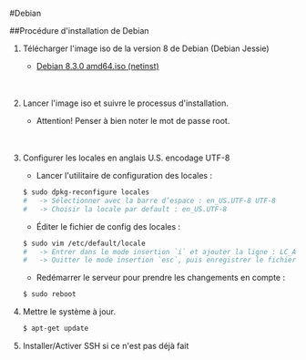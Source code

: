#Debian

##Procédure d'installation de Debian

1. Télécharger l'image iso de la version 8 de Debian (Debian Jessie)
    * [Debian 8.3.0 amd64.iso (netinst)](http://cdimage.debian.org/debian-cd/8.3.0/amd64/iso-cd/debian-8.3.0-amd64-netinst.iso)
    <br />
    <br />

2. Lancer l'image iso et suivre le processus d'installation.
    * Attention! Penser à bien noter le mot de passe root.
    <br />
    <br />

3. Configurer les locales en anglais U.S. encodage UTF-8

    * Lancer l'utilitaire de configuration des locales :
    ```bash
    $ sudo dpkg-reconfigure locales
    #   -> Sélectionner avec la barre d’espace : en_US.UTF-8 UTF-8
	#   -> Choisir la locale par default : en_US.UTF-8
	```

	* Éditer le fichier de config des locales :
    ```bash
    $ sudo vim /etc/default/locale
    #   -> Entrer dans le mode insertion `i` et ajouter la ligne : LC_ALL=en_US.UTF-8 
    #   -> Quitter le mode insertion `esc`, puis enregistrer le fichier `shift`+`z`+`z`
    ```

    * Redémarrer le serveur pour prendre les changements en compte :
    ```bash
    $ sudo reboot
    ```

4. Mettre le système à jour.

    ```bash
    $ apt-get update
    ```

5. Installer/Activer SSH si ce n'est pas déjà fait









